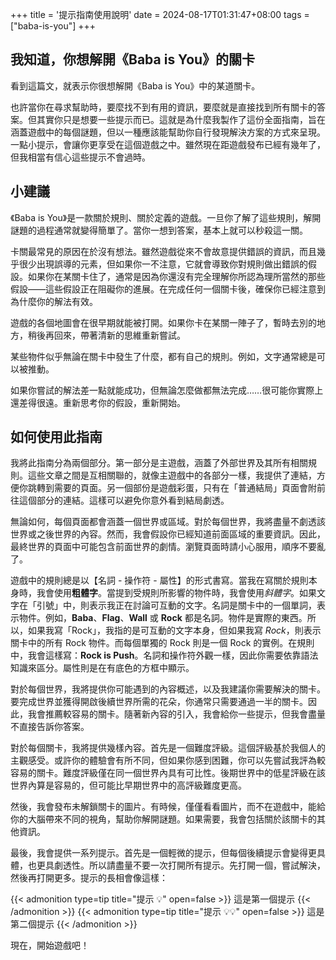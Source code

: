 +++
title = '提示指南使用說明'
date = 2024-08-17T01:31:47+08:00
tags = ["baba-is-you"]
+++

## 我知道，你想解開《Baba is You》的關卡

看到這篇文，就表示你很想解開《Baba is You》中的某道關卡。

也許當你在尋求幫助時，要麼找不到有用的資訊，要麼就是直接找到所有關卡的答案。但其實你只是想要一些提示而已。這就是為什麼我製作了這份全面指南，旨在涵蓋遊戲中的每個謎題，但以一種應該能幫助你自行發現解決方案的方式來呈現。一點小提示，會讓你更享受在這個遊戲之中。雖然現在距遊戲發布已經有幾年了，但我相當有信心這些提示不會過時。

## 小建議

《Baba is You》是一款關於規則、關於定義的遊戲。一旦你了解了這些規則，解開謎題的過程通常就變得簡單了。當你一想到答案，基本上就可以秒殺這一關。

卡關最常見的原因在於沒有想法。雖然遊戲從來不會故意提供錯誤的資訊，而且幾乎很少出現誤導的元素，但如果你一不注意，它就會導致你對規則做出錯誤的假設。如果你在某關卡住了，通常是因為你還沒有完全理解你所認為理所當然的那些假設——這些假設正在阻礙你的進展。在完成任何一個關卡後，確保你已經注意到為什麼你的解法有效。

遊戲的各個地圖會在很早期就能被打開。如果你卡在某關一陣子了，暫時去別的地方，稍後再回來，帶著清新的思維重新嘗試。

某些物件似乎無論在關卡中發生了什麼，都有自己的規則。例如，文字通常總是可以被推動。

如果你嘗試的解法差一點就能成功，但無論怎麼做都無法完成……很可能你實際上還差得很遠。重新思考你的假設，重新開始。

## 如何使用此指南

我將此指南分為兩個部分。第一部分是主遊戲，涵蓋了外部世界及其所有相關規則。這些文章之間是互相關聯的，就像主遊戲中的各部分一樣，我提供了連結，方便你跳轉到需要的頁面。另一個部份是遊戲彩蛋，只有在「普通結局」頁面會附前往這個部分的連結。這樣可以避免你意外看到結局劇透。

無論如何，每個頁面都會涵蓋一個世界或區域。對於每個世界，我將盡量不劇透該世界或之後世界的內容。然而，我會假設你已經知道前面區域的重要資訊。因此，最終世界的頁面中可能包含前面世界的劇情。瀏覽頁面時請小心服用，順序不要亂了。

遊戲中的規則總是以【名詞 - 操作符 - 屬性】的形式書寫。當我在寫關於規則本身時，我會使用**粗體字**。當提到受規則所影響的物件時，我會使用*斜體字*。如果文字在「引號」中，則表示我正在討論可互動的文字。名詞是關卡中的一個單詞，表示物件。例如，**Baba**、**Flag**、**Wall** 或 **Rock** 都是名詞。物件是實際的東西。所以，如果我寫「Rock」，我指的是可互動的文字本身，但如果我寫 *Rock*，則表示關卡中的所有 Rock 物件。而每個單獨的 Rock 則是一個 Rock 的實例。在規則中，我會這樣寫：**Rock is Push**。名詞和操作符外觀一樣，因此你需要依靠語法知識來區分。屬性則是在有底色的方框中顯示。

對於每個世界，我將提供你可能遇到的內容概述，以及我建議你需要解決的關卡。要完成世界並獲得開啟後續世界所需的花朵，你通常只需要通過一半的關卡。因此，我會推薦較容易的關卡。隨著新內容的引入，我會給你一些提示，但我會盡量不直接告訴你答案。

對於每個關卡，我將提供幾樣內容。首先是一個難度評級。這個評級基於我個人的主觀感受。或許你的體驗會有所不同，但如果你感到困難，你可以先嘗試我評為較容易的關卡。難度評級僅在同一個世界內具有可比性。後期世界中的低星評級在該世界內算是容易的，但可能比早期世界中的高評級難度更高。

然後，我會發布未解鎖關卡的圖片。有時候，僅僅看看圖片，而不在遊戲中，能給你的大腦帶來不同的視角，幫助你解開謎題。如果需要，我會包括關於該關卡的其他資訊。

最後，我會提供一系列提示。首先是一個輕微的提示，但每個後續提示會變得更具體，也更具劇透性。所以請盡量不要一次打開所有提示。先打開一個，嘗試解決，然後再打開更多。提示的長相會像這樣：

{{< admonition type=tip title="提示 💡" open=false >}}
這是第一個提示
{{< /admonition >}}
{{< admonition type=tip title="提示 💡💡" open=false >}}
這是第二個提示
{{< /admonition >}}

現在，開始遊戲吧！